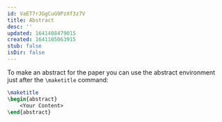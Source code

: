 ```yaml
---
id: VaET7rJGgCuG9PzXf3z7V
title: Abstract
desc: ''
updated: 1641408479015
created: 1641105063915
stub: false
isDir: false
---
```


To make an abstract for the paper you can use the abstract environment just after the `\maketitle` command:

```latex
\maketitle
\begin{abstract}
    <Your Content>
\end{abstract}
```
